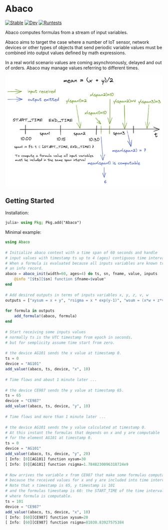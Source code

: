 # Abaco

[![Stable](https://img.shields.io/badge/docs-stable-blue.svg)](https://attdona.github.io/Abaco.jl/stable)
[![Dev](https://img.shields.io/badge/docs-dev-blue.svg)](https://attdona.github.io/Abaco.jl/dev)
[![Runtests](https://github.com/attdona/Abaco.jl/actions/workflows/Runtests.yml/badge.svg)](https://github.com/attdona/Abaco.jl/actions/workflows/Runtests.yml)

Abaco computes formulas from a stream of input variables.

Abaco aims to target the case where a number of IoT sensor, network devices or other types of objects that send periodic variable values must be combined into output values defined by math expressions.

In a real world scenario values are coming asynchronously, delayed and out of orders. Abaco may manage values referring to different times.

![timeline](https://github.com/attdona/Abaco.jl/blob/main/docs/images/timeline.png?raw=true)

## Getting Started

Installation:

```julia
julia> using Pkg; Pkg.add("Abaco")    
```

Minimal example:

```julia
using Abaco

# Initialize abaco context with a time span of 60 seconds and handle
# input values with timestamp ts up to 4 (ages) contiguous time intervals.
# When a formula is evaluated because all inputs variables are known traces
# an info record.
abaco = abaco_init(width=60, ages=4) do ts, sn, fname, value, inputs
    @info "[$ts][$sn] function $fname=$value"
end

# Add desired outputs in terms of inputs variables x, y, z, v, w
outputs = ["xysum = x + y", "rsigma = x * exp(y-1)", "wsum = (x*w + z*v)"]

for formula in outputs
    add_formula!(abaco, formula)
end

# Start receiving some inputs values
# normally ts is the UTC timestamp from epoch in seconds.
# but for semplicity assume time start from zero.

# the device AG101 sends the x value at timestamp 0.
ts = 0
device = "AG101"
add_value!(abaco, ts, device, "x", 10)

# Time flows and about 1 minute later ...

# the device CE987 sends the y value at timestamp 65.
ts = 65
device = "CE987"
add_value!(abaco, ts, device, "y", 10)

# Time flows and more than 1 minute later ...

# the device AG101 sends the y value calculated at timestamp 0.
# At this instant the formulas that depends on x and y are computable
# for the element AG101 at timestamp 0.
ts = 0
device = "AG101"
add_value!(abaco, ts, device, "y", 20)
[ Info: [0][AG101] function xysum=30
[ Info: [0][AG101] function rsigma=1.7848230096318724e9

# Now arrives the variable x from CE987 that make some formulas computables
# because the received values for x and y are included into time interval [60, 120).
# Note that x timestamp is 65, y timestamp is 101
# and the formulas timestamp is 60: the START_TIME of the time interval
# where formula is computable. 
ts = 101
device = "CE987"
add_value!(abaco, ts, device, "x", 10)
[ Info: [60][CE987] function xysum=20
[ Info: [60][CE987] function rsigma=81030.83927575384

```
